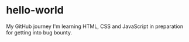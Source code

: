 # hello-world
My GitHub journey
I'm learning HTML, CSS and JavaScript in preparation for getting into bug bounty.
